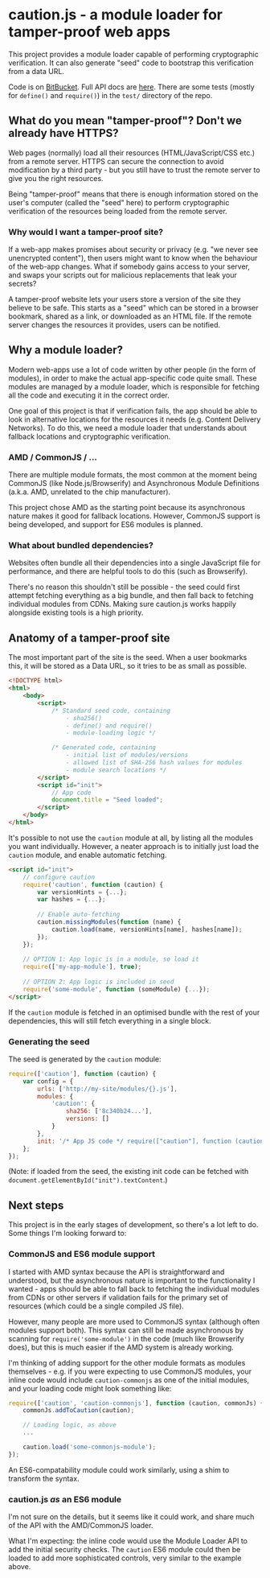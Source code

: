 # caution.js - a module loader for tamper-proof web apps

This project provides a module loader capable of performing cryptographic verification.  It can also generate "seed" code to bootstrap this verification from a data URL.

Code is on [BitBucket](https://bitbucket.org/geraintluff/caution.js).  Full API docs are [here](doc/api.md).  There are some tests (mostly for `define()` and `require()`) in the `test/` directory of the repo.

## What do you mean "tamper-proof"?  Don't we already have HTTPS?

Web pages (normally) load all their resources (HTML/JavaScript/CSS etc.) from a remote server.  HTTPS can secure the connection to avoid modification by a third party - but you still have to trust the remote server to give you the right resources.

Being "tamper-proof" means that there is enough information stored on the user's computer (called the "seed" here) to perform cryptographic verification of the resources being loaded from the remote server.

### Why would I want a tamper-proof site?

If a web-app makes promises about security or privacy (e.g. "we never see unencrypted content"), then users might want to know when the behaviour of the web-app changes. What if somebody gains access to your server, and swaps your scripts out for malicious replacements that leak your secrets?

A tamper-proof website lets your users store a version of the site they believe to be safe.  This starts as a "seed" which can be stored in a browser bookmark, shared as a link, or downloaded as an HTML file.  If the remote server changes the resources it provides, users can be notified.

## Why a module loader?

Modern web-apps use a lot of code written by other people (in the form of modules), in order to make the actual app-specific code quite small.  These modules are managed by a module loader, which is responsible for fetching all the code and executing it in the correct order.

One goal of this project is that if verification fails, the app should be able to look in alternative locations for the resources it needs (e.g. Content Delivery Networks).  To do this, we need a module loader that understands about fallback locations and cryptographic verification.

### AMD / CommonJS / ...

There are multiple module formats, the most common at the moment being CommonJS (like Node.js/Browserify) and Asynchronous Module Definitions (a.k.a. AMD, unrelated to the chip manufacturer).

This project chose AMD as the starting point because its asynchronous nature makes it good for fallback locations.  However, CommonJS support is being developed, and support for ES6 modules is planned.

### What about bundled dependencies?

Websites often bundle all their dependencies into a single JavaScript file for performance, and there are helpful tools to do this (such as Browserify).

There's no reason this shouldn't still be possible - the seed could first attempt fetching everything as a big bundle, and then fall back to fetching individual modules from CDNs.  Making sure caution.js works happily alongside existing tools is a high priority.

## Anatomy of a tamper-proof site

The most important part of the site is the seed.  When a user bookmarks this, it will be stored as a Data URL, so it tries to be as small as possible.

```html
<!DOCTYPE html>
<html>
	<body>
		<script>
			/* Standard seed code, containing
				- sha256()
				- define() and require()
				- module-loading logic */

			/* Generated code, containing
				- initial list of modules/versions
				- allowed list of SHA-256 hash values for modules
				- module search locations */
		</script>
		<script id="init">
			// App code
			document.title = "Seed loaded";
		</script>
	</body>
</html>
```

It's possible to not use the `caution` module at all, by listing all the modules you want individually.  However, a neater approach is to initially just load the `caution` module, and enable automatic fetching.

```html
<script id="init">
	// configure caution
	require('caution', function (caution) {
		var versionHints = {...};
		var hashes = {...};
	
		// Enable auto-fetching
		caution.missingModules(function (name) {
			caution.load(name, versionHints[name], hashes[name]);
		});
	});
		
	// OPTION 1: App logic is in a module, so load it
	require(['my-app-module'], true);
	
	// OPTION 2: App logic is included in seed
	require('some-module', function (someModule) {...});
</script>
```

If the `caution` module is fetched in an optimised bundle with the rest of your dependencies, this will still fetch everything in a single block.

### Generating the seed

The seed is generated by the `caution` module:

```javascript
require(['caution'], function (caution) {
	var config = {
		urls: ['http://my-site/modules/{}.js'],
		modules: {
			'caution': {
				sha256: ['8c340b24...'],
				versions: []
			}
		},
		init: '/* App JS code */ require(["caution"], function (caution) {...}'
	};
});
```

(Note: if loaded from the seed, the existing init code can be fetched with `document.getElementById("init").textContent`.)

## Next steps

This project is in the early stages of development, so there's a lot left to do.  Some things I'm looking forward to:

### CommonJS and ES6 module support

I started with AMD syntax because the API is straightforward and understood, but the asynchronous nature is important to the functionality I wanted - apps should be able to fall back to fetching the individual modules from CDNs or other servers if validation fails for the primary set of resources (which could be a single compiled JS file).

However, many people are more used to CommonJS syntax (although often modules support both).  This syntax can still be made asynchronous by scanning for `require('some-module')` in the code (much like Browserify does), but this is much easier if the AMD system is already working.

I'm thinking of adding support for the other module formats as modules themselves - e.g. if you were expecting to use CommonJS modules, your inline code would include `caution-commonjs` as one of the initial modules, and your loading code might look something like:

```javascript
require(['caution', 'caution-commonjs'], function (caution, commonJs) {
	commonJs.addToCaution(caution);

	// Loading logic, as above
	...

	caution.load('some-commonjs-module');
});
```

An ES6-compatability module could work similarly, using a shim to transform the syntax.

### caution.js *as* an ES6 module

I'm not sure on the details, but it seems like it could work, and share much of the API with the AMD/CommonJS loader.

What I'm expecting: the inline code would use the Module Loader API to add the initial security checks.  The `caution` ES6 module could then be loaded to add more sophisticated controls, very similar to the example above.